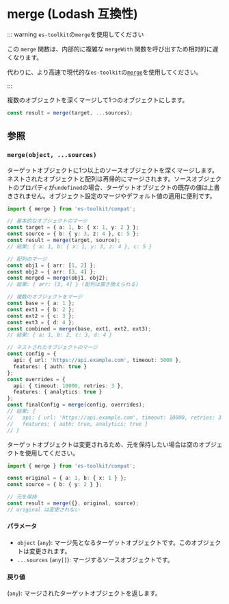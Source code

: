 # merge (Lodash 互換性)

::: warning `es-toolkit`の`merge`を使用してください

この `merge` 関数は、内部的に複雑な `mergeWith` 関数を呼び出すため相対的に遅くなります。

代わりに、より高速で現代的な`es-toolkit`の[`merge`](../../object/merge.ts)を使用してください。

:::

複数のオブジェクトを深くマージして1つのオブジェクトにします。

```typescript
const result = merge(target, ...sources);
```

## 参照

### `merge(object, ...sources)`

ターゲットオブジェクトに1つ以上のソースオブジェクトを深くマージします。ネストされたオブジェクトと配列は再帰的にマージされます。ソースオブジェクトのプロパティが`undefined`の場合、ターゲットオブジェクトの既存の値は上書きされません。オブジェクト設定のマージやデフォルト値の適用に便利です。

```typescript
import { merge } from 'es-toolkit/compat';

// 基本的なオブジェクトのマージ
const target = { a: 1, b: { x: 1, y: 2 } };
const source = { b: { y: 3, z: 4 }, c: 5 };
const result = merge(target, source);
// 結果: { a: 1, b: { x: 1, y: 3, z: 4 }, c: 5 }

// 配列のマージ
const obj1 = { arr: [1, 2] };
const obj2 = { arr: [3, 4] };
const merged = merge(obj1, obj2);
// 結果: { arr: [3, 4] } (配列は置き換えられる)

// 複数のオブジェクトをマージ
const base = { a: 1 };
const ext1 = { b: 2 };
const ext2 = { c: 3 };
const ext3 = { d: 4 };
const combined = merge(base, ext1, ext2, ext3);
// 結果: { a: 1, b: 2, c: 3, d: 4 }

// ネストされたオブジェクトのマージ
const config = {
  api: { url: 'https://api.example.com', timeout: 5000 },
  features: { auth: true }
};
const overrides = {
  api: { timeout: 10000, retries: 3 },
  features: { analytics: true }
};
const finalConfig = merge(config, overrides);
// 結果: {
//   api: { url: 'https://api.example.com', timeout: 10000, retries: 3 },
//   features: { auth: true, analytics: true }
// }
```

ターゲットオブジェクトは変更されるため、元を保持したい場合は空のオブジェクトを使用してください。

```typescript
import { merge } from 'es-toolkit/compat';

const original = { a: 1, b: { x: 1 } };
const source = { b: { y: 2 } };

// 元を保持
const result = merge({}, original, source);
// original は変更されない
```

#### パラメータ

- `object` (`any`): マージ先となるターゲットオブジェクトです。このオブジェクトは変更されます。
- `...sources` (`any[]`): マージするソースオブジェクトです。

#### 戻り値

(`any`): マージされたターゲットオブジェクトを返します。

